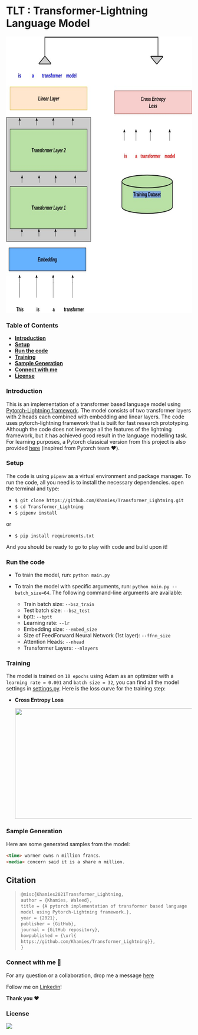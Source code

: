 # TLT : Transformer-Lightning Language Model


<img src="./media/transformer.jpg" align="center" height="750" width="800" >

### Table of Contents

- **[Introduction](#Introduction)**
- **[Setup](#Setup)**
- [**Run the code**](#Run-the-code)
- **[Training](#Training)**
- **[Sample Generation](#Sample-Generation)**
- **[Connect with me](#Connect-with-me)**
- **[License](#License)** 

### Introduction

This is an implementation of a transformer based language model using [Pytorch-Lightning framework](https://www.pytorchlightning.ai/). The model consists of two transformer layers with 2 heads each combined with embedding and linear layers. The code uses pytorch-lightning framework that is built for fast research prototyping. Although the code does not leverage all the features of the lightning framework, but it has achieved good result in the language modelling task. For learning purposes, a Pytorch classical version from this project is also provided [here](https://colab.research.google.com/drive/1zRm0tfD2gYyL2WNd6o_mVC2IY3prAzPV?usp=sharing) (inspired from Pytorch team  :heart:).

### Setup

The code is using `pipenv` as a virtual environment and package manager. To run the code, all you need is to install the necessary dependencies. open the terminal and type:

- `$ git clone https://github.com/Khamies/Transformer_Lightning.git` 
- `$ cd Transformer_Lightning`
- `$ pipenv install`

or

- `$ pip install requirements.txt `

And you should be ready to go to play with code and build upon it!

### Run the code

- To train the model, run: `python main.py`

- To train the model with specific arguments, run: `python main.py --batch_size=64`. The following command-line arguments are available:
  - Train batch size: `--bsz_train`
  - Test batch size: `--bsz_test`
  - bptt: `--bptt`
  - Learning rate: `--lr`
  - Embedding size: `--embed_size`
  - Size of FeedForward Neural Network (1st layer): `--ffnn_size`
  - Attention Heads: `--nhead`
  - Transformer Layers: `--nlayers`

### Training

The model is trained on `10 epochs` using Adam as an optimizer with a `learning rate = 0.001` and `batch size = 32`, you can find all the model settings in [settings.py]( https://github.com/Khamies/Transformer_Lightning/blob/main/settings.py). Here is the loss curve for the training step:

- **Cross Entropy Loss**

  <img src="./media/train_loss.jpg" align="center" height="300" width="500" >

### Sample Generation

Here are some generated samples from the model:

```markdown
<time> warner owns n million francs.
<media> concern said it is a share n million.
```

## Citation

> ```
> @misc{Khamies2021Transformer_Lightning,
> author = {Khamies, Waleed},
> title = {A pytorch implementation of transformer based language model using Pytorch-Lightning framework.},
> year = {2021},
> publisher = {GitHub},
> journal = {GitHub repository},
> howpublished = {\url{ https://github.com/Khamies/Transformer_Lightning}},
> }
> ```

### Connect with me :slightly_smiling_face:

For any question or a collaboration, drop me a message [here](mailto:khamiesw@outlook.com?subject=[GitHub]%20LSTM-Language-Generator%20Repo)

Follow me on [Linkedin](https://www.linkedin.com/in/khamiesw/)!

**Thank you :heart:**

### License 

![](https://img.shields.io/github/license/Khamies/Transformer_Lightning)
